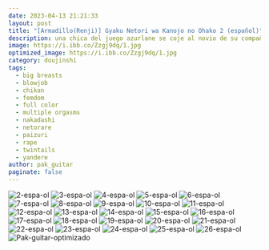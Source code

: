 ```yaml
---
date: 2023-04-13 21:21:33
layout: post
title: "[Armadillo(Renji)] Gyaku Netori wa Kanojo no Ohako 2 (español)"
description: una chica del juego azurlane se coje al novio de su compañera
image: https://i.ibb.co/Zzgj9dq/1.jpg
optimized_image: https://i.ibb.co/Zzgj9dq/1.jpg
category: doujinshi
tags:
  - big breasts
  - blowjob
  - chikan
  - femdom
  - full color
  - multiple orgasms
  - nakadashi
  - netorare
  - paizuri
  - rape
  - twintails
  - yandere
author: pak_guitar
paginate: false
---
```

<img src="https://i.ibb.co/qk91ss7/2-espa-ol.jpg" alt="2-espa-ol" border="0">
<img src="https://i.ibb.co/pfLVZnK/3-espa-ol.jpg" alt="3-espa-ol" border="0">
<img src="https://i.ibb.co/09Rh1q6/4-espa-ol.jpg" alt="4-espa-ol" border="0">
<img src="https://i.ibb.co/6gxkqj7/5-espa-ol.jpg" alt="5-espa-ol" border="0">
<img src="https://i.ibb.co/J2PR7Tb/6-espa-ol.jpg" alt="6-espa-ol" border="0">
<img src="https://i.ibb.co/9VY1WMZ/7-espa-ol.jpg" alt="7-espa-ol" border="0">
<img src="https://i.ibb.co/yBNfNwx/8-espa-ol.jpg" alt="8-espa-ol" border="0">
<img src="https://i.ibb.co/dBknBL5/9-espa-ol.jpg" alt="9-espa-ol" border="0">
<img src="https://i.ibb.co/cD8bfRw/10-espa-ol.jpg" alt="10-espa-ol" border="0">
<img src="https://i.ibb.co/vkz6vMf/11-espa-ol.jpg" alt="11-espa-ol" border="0">
<img src="https://i.ibb.co/2qhkh3B/12-espa-ol.jpg" alt="12-espa-ol" border="0">
<img src="https://i.ibb.co/mDWTBY1/13-espa-ol.jpg" alt="13-espa-ol" border="0">
<img src="https://i.ibb.co/vXRhqrZ/14-espa-ol.jpg" alt="14-espa-ol" border="0">
<img src="https://i.ibb.co/fF0hdPj/15-espa-ol.jpg" alt="15-espa-ol" border="0">
<img src="https://i.ibb.co/dfWWHfz/16-espa-ol.jpg" alt="16-espa-ol" border="0">
<img src="https://i.ibb.co/j84PT9Y/17-espa-ol.jpg" alt="17-espa-ol" border="0">
<img src="https://i.ibb.co/cC968Vm/18-espa-ol.jpg" alt="18-espa-ol" border="0">
<img src="https://i.ibb.co/j4Kj5wM/19-espa-ol.jpg" alt="19-espa-ol" border="0">
<img src="https://i.ibb.co/M7frJpm/20-espa-ol.jpg" alt="20-espa-ol" border="0">
<img src="https://i.ibb.co/1JV1KgV/21-espa-ol.jpg" alt="21-espa-ol" border="0">
<img src="https://i.ibb.co/NWV0krz/22-espa-ol.jpg" alt="22-espa-ol" border="0">
<img src="https://i.ibb.co/RjJ3Y8s/23-espa-ol.jpg" alt="23-espa-ol" border="0">
<img src="https://i.ibb.co/CzMKpmY/24-espa-ol.jpg" alt="24-espa-ol" border="0">
<img src="https://i.ibb.co/XVQKJXp/25-espa-ol.jpg" alt="25-espa-ol" border="0">
<img src="https://i.ibb.co/ZL8JqWM/26-espa-ol.jpg" alt="26-espa-ol" border="0">
<img src="https://i.ibb.co/FkQNj37/Pak-guitar-optimizado.jpg" alt="Pak-guitar-optimizado" border="0">